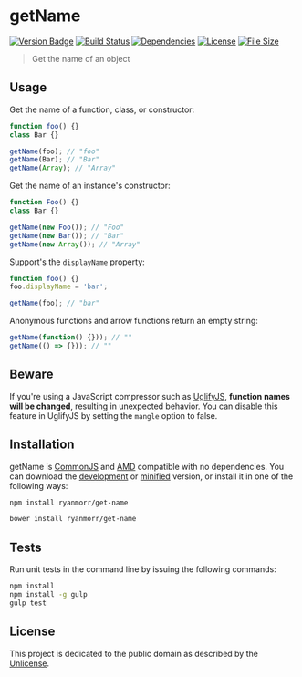 # getName

[![Version Badge][version-image]][project-url]
[![Build Status][build-image]][build-url]
[![Dependencies][dependencies-image]][project-url]
[![License][license-image]][license-url]
[![File Size][file-size-image]][project-url]

> Get the name of an object

## Usage

Get the name of a function, class, or constructor:

``` javascript
function foo() {}
class Bar {}

getName(foo); // "foo"
getName(Bar); // "Bar"
getName(Array); // "Array"
```

Get the name of an instance's constructor:

``` javascript
function Foo() {}
class Bar {}

getName(new Foo()); // "Foo"
getName(new Bar()); // "Bar"
getName(new Array()); // "Array"
```

Support's the `displayName` property:

``` javascript
function foo() {}
foo.displayName = 'bar';

getName(foo); // "bar"
```

Anonymous functions and arrow functions return an empty string:

``` javascript
getName(function() {})); // ""
getName(() => {})); // ""
```

## Beware

If you're using a JavaScript compressor such as [UglifyJS](https://github.com/mishoo/UglifyJS), **function names will be changed**, resulting in unexpected behavior. You can disable this feature in UglifyJS by setting the `mangle` option to false.

## Installation

getName is [CommonJS](http://www.commonjs.org/) and [AMD](https://github.com/amdjs/amdjs-api/wiki/AMD) compatible with no dependencies. You can download the [development](http://github.com/ryanmorr/get-name/raw/master/dist/get-name.js) or [minified](http://github.com/ryanmorr/get-name/raw/master/dist/get-name.min.js) version, or install it in one of the following ways:

``` sh
npm install ryanmorr/get-name

bower install ryanmorr/get-name
```

## Tests

Run unit tests in the command line by issuing the following commands:

``` sh
npm install
npm install -g gulp
gulp test
```

## License

This project is dedicated to the public domain as described by the [Unlicense](http://unlicense.org/).

[project-url]: https://github.com/ryanmorr/get-name
[version-image]: https://badge.fury.io/gh/ryanmorr%2Fget-name.svg
[build-url]: https://travis-ci.org/ryanmorr/get-name
[build-image]: https://travis-ci.org/ryanmorr/get-name.svg
[dependencies-image]: https://david-dm.org/ryanmorr/get-name.svg
[license-image]: https://img.shields.io/badge/license-Unlicense-blue.svg
[license-url]: UNLICENSE
[file-size-image]: https://badge-size.herokuapp.com/ryanmorr/get-name/master/dist/get-name.min.js.svg?color=blue&label=file%20size